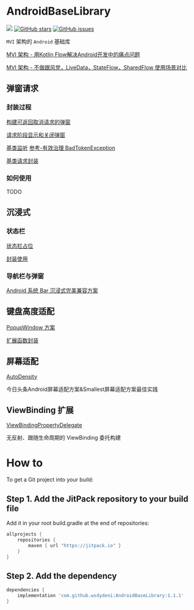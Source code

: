 # AndroidBaseLibrary

[![](https://jitpack.io/v/wsdydeni/AndroidBaseLibrary.svg)](https://jitpack.io/#wsdydeni/AndroidBaseLibrary)
[![GitHub stars](https://img.shields.io/github/stars/wsdydeni/AndroidBaseLibrary)](https://github.com/wsdydeni/AndroidBaseLibrary/stargazers)
[![GitHub issues](https://img.shields.io/github/issues/wsdydeni/AndroidBaseLibrary)](https://github.com/wsdydeni/AndroidBaseLibrary/issues)

`MVI` 架构的 `Android` 基础库

[MVI 架构 - 用Kotlin Flow解决Android开发中的痛点问题](https://juejin.cn/post/7031726493906829319)

[MVI 架构 - 不做跟风党，LiveData，StateFlow，SharedFlow 使用场景对比](https://juejin.cn/post/7007602776502960165)

## 弹窗请求

### 封装过程

[构建可返回取消请求的弹窗](https://github.com/wsdydeni/AndroidBaseLibrary/blob/master/baselib/src/main/kotlin/wsdydeni/library/android/view/LoadingDialog.kt)

[请求阶段显示和关闭弹窗](https://github.com/wsdydeni/AndroidBaseLibrary/blob/master/baselib/src/main/kotlin/wsdydeni/library/android/request/BaseFlow.kt)

[基类监听](https://github.com/wsdydeni/AndroidBaseLibrary/blob/master/baselib/src/main/kotlin/wsdydeni/library/android/base/BaseActivity.kt)
[参考-有效治理 BadTokenException](https://juejin.cn/post/7000976804634689573)

[基类请求封装](https://github.com/wsdydeni/AndroidBaseLibrary/blob/master/baselib/src/main/kotlin/wsdydeni/library/android/base/BaseExt.kt)

### 如何使用

TODO

## 沉浸式

### 状态栏

[状态栏占位](https://github.com/wsdydeni/AndroidBaseLibrary/blob/master/baselib/src/main/res/layout/layout_statusbar_placeholder.xml)

[封装使用](https://github.com/wsdydeni/AndroidBaseLibrary/blob/master/baselib/src/main/kotlin/wsdydeni/library/android/utils/immersion/ImmersionStatusBarExt.kt)

### 导航栏与弹窗

[Android 系统 Bar 沉浸式完美兼容方案](https://juejin.cn/post/7075578574362640421)

## 键盘高度适配

[PopupWindow 方案](https://github.com/wsdydeni/AndroidBaseLibrary/blob/master/baselib/src/main/kotlin/wsdydeni/library/android/utils/keyboard/KeyboardHeightProvider.kt)

[扩展函数封装](https://github.com/wsdydeni/AndroidBaseLibrary/blob/master/baselib/src/main/kotlin/wsdydeni/library/android/utils/keyboard/KeyboardExt.kt)

## 屏幕适配

[AutoDensity](https://github.com/Hbottle/AutoDensity)

今日头条Android屏幕适配方案&Smallest屏幕适配方案最佳实践

## ViewBinding 扩展

[ViewBindingPropertyDelegate](https://github.com/androidbroadcast/ViewBindingPropertyDelegate)

无反射、跟随生命周期的 ViewBinding 委托构建

# How to

To get a Git project into your build:

## Step 1. Add the JitPack repository to your build file

Add it in your root build.gradle at the end of repositories:
```gradle
allprojects {
    repositories {
        maven { url "https://jitpack.io" }
    }
}
```
## Step 2. Add the dependency

```gradle
dependencies {
    implementation 'com.github.wsdydeni:AndroidBaseLibrary:1.1.1'
}
```
